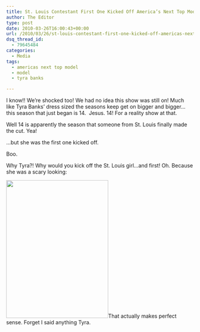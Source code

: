 ```yaml
---
title: St. Louis Contestant First One Kicked Off America’s Next Top Model
author: The Editor
type: post
date: 2010-03-26T16:00:43+00:00
url: /2010/03/26/st-louis-contestant-first-one-kicked-off-americas-next-top-model/
dsq_thread_id:
  - 79645484
categories:
  - Media
tags:
  - americas next top model
  - model
  - tyra banks

---
```

I know!! We&#8217;re shocked too! We had no idea this show was still on! Much like Tyra Banks&#8217; dress sized the seasons keep get on bigger and bigger&#8230;this season that just began is 14.  Jesus. 14! For a reality show at that.

Well 14 is apparently the season that someone from St. Louis finally made the cut. Yea!

&#8230;but she was the first one kicked off.

Boo.

Why Tyra?! Why would you kick off the St. Louis girl&#8230;and first! Oh. Because she was a scary looking:

[<img class="aligncenter size-full wp-image-3723" title="antm_14_1" src="http://punchingkitty.com/wp-content/uploads/2010/03/antm_14_1.jpg" alt="" width="274" height="370" srcset="http://media.punchingkitty.com/wordpress/2010/03/antm_14_1.jpg 274w, http://media.punchingkitty.com/wordpress/2010/03/antm_14_1-222x300.jpg 222w" sizes="(max-width: 274px) 100vw, 274px" />][1]That actually makes perfect sense. Forget I said anything Tyra.

 [1]: http://punchingkitty.com/wp-content/uploads/2010/03/antm_14_1.jpg